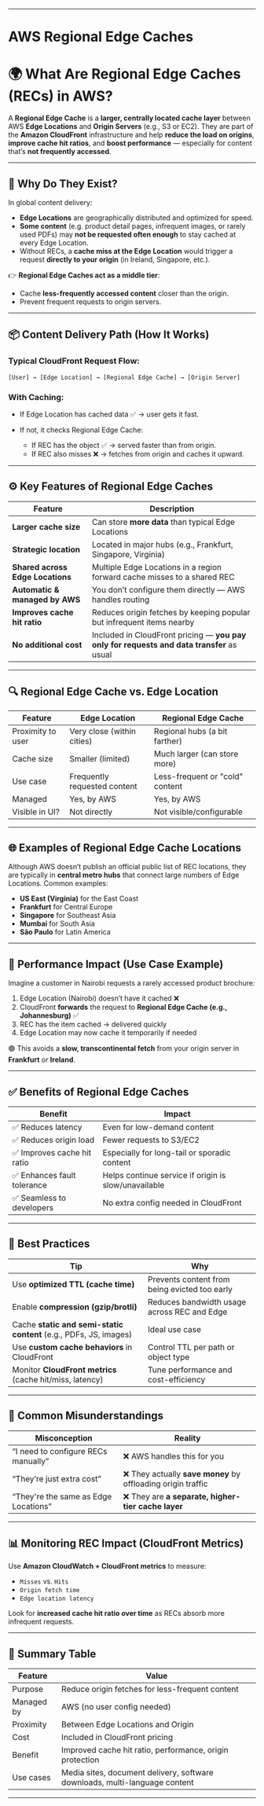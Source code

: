 __________________________________________________________________________________________________________________________
#                                     **AWS Regional Edge Caches**

# 🌍 What Are **Regional Edge Caches (RECs)** in AWS?

A **Regional Edge Cache** is a **larger, centrally located cache layer** between AWS **Edge Locations** and **Origin Servers** (e.g., S3 or EC2). They are part of the **Amazon CloudFront** infrastructure and help **reduce the load on origins**, **improve cache hit ratios**, and **boost performance** — especially for content that’s **not frequently accessed**.

---

## 🧠 Why Do They Exist?

In global content delivery:

* **Edge Locations** are geographically distributed and optimized for speed.
* **Some content** (e.g. product detail pages, infrequent images, or rarely used PDFs) may **not be requested often enough** to stay cached at every Edge Location.
* Without RECs, a **cache miss at the Edge Location** would trigger a request **directly to your origin** (in Ireland, Singapore, etc.).

👉 **Regional Edge Caches act as a middle tier**:

* Cache **less-frequently accessed content** closer than the origin.
* Prevent frequent requests to origin servers.

---

## 📦 Content Delivery Path (How It Works)

### Typical CloudFront Request Flow:

```text
[User] → [Edge Location] → [Regional Edge Cache] → [Origin Server]
```

### With Caching:

* If Edge Location has cached data ✅ → user gets it fast.
* If not, it checks Regional Edge Cache:

  * If REC has the object ✅ → served faster than from origin.
  * If REC also misses ❌ → fetches from origin and caches it upward.

---

## ⚙️ Key Features of Regional Edge Caches

| Feature                          | Description                                                                               |
| -------------------------------- | ----------------------------------------------------------------------------------------- |
| **Larger cache size**            | Can store **more data** than typical Edge Locations                                       |
| **Strategic location**           | Located in major hubs (e.g., Frankfurt, Singapore, Virginia)                              |
| **Shared across Edge Locations** | Multiple Edge Locations in a region forward cache misses to a shared REC                  |
| **Automatic & managed by AWS**   | You don’t configure them directly — AWS handles routing                                   |
| **Improves cache hit ratio**     | Reduces origin fetches by keeping popular but infrequent items nearby                     |
| **No additional cost**           | Included in CloudFront pricing — **you pay only for requests and data transfer** as usual |

---

## 🔍 Regional Edge Cache vs. Edge Location

| Feature           | Edge Location                | Regional Edge Cache             |
| ----------------- | ---------------------------- | ------------------------------- |
| Proximity to user | Very close (within cities)   | Regional hubs (a bit farther)   |
| Cache size        | Smaller (limited)            | Much larger (can store more)    |
| Use case          | Frequently requested content | Less-frequent or "cold" content |
| Managed           | Yes, by AWS                  | Yes, by AWS                     |
| Visible in UI?    | Not directly                 | Not visible/configurable        |

---

## 🌐 Examples of Regional Edge Cache Locations

Although AWS doesn’t publish an official public list of REC locations, they are typically in **central metro hubs** that connect large numbers of Edge Locations. Common examples:

* **US East (Virginia)** for the East Coast
* **Frankfurt** for Central Europe
* **Singapore** for Southeast Asia
* **Mumbai** for South Asia
* **São Paulo** for Latin America

---

## 🚀 Performance Impact (Use Case Example)

Imagine a customer in Nairobi requests a rarely accessed product brochure:

1. Edge Location (Nairobi) doesn’t have it cached ❌
2. CloudFront **forwards** the request to **Regional Edge Cache (e.g., Johannesburg)** ✅
3. REC has the item cached → delivered quickly
4. Edge Location may now cache it temporarily if needed

🟢 This avoids a **slow, transcontinental fetch** from your origin server in **Frankfurt** or **Ireland**.

---

## ✅ Benefits of Regional Edge Caches

| Benefit                    | Impact                                               |
| -------------------------- | ---------------------------------------------------- |
| ✅ Reduces latency          | Even for low-demand content                          |
| ✅ Reduces origin load      | Fewer requests to S3/EC2                             |
| ✅ Improves cache hit ratio | Especially for long-tail or sporadic content         |
| ✅ Enhances fault tolerance | Helps continue service if origin is slow/unavailable |
| ✅ Seamless to developers   | No extra config needed in CloudFront                 |

---

## 🧭 Best Practices

| Tip                                                               | Why                                           |
| ----------------------------------------------------------------- | --------------------------------------------- |
| Use **optimized TTL (cache time)**                                | Prevents content from being evicted too early |
| Enable **compression (gzip/brotli)**                              | Reduces bandwidth usage across REC and Edge   |
| Cache **static and semi-static content** (e.g., PDFs, JS, images) | Ideal use case                                |
| Use **custom cache behaviors** in CloudFront                      | Control TTL per path or object type           |
| Monitor **CloudFront metrics** (cache hit/miss, latency)          | Tune performance and cost-efficiency          |

---

## 🛑 Common Misunderstandings

| Misconception                        | Reality                                                     |
| ------------------------------------ | ----------------------------------------------------------- |
| “I need to configure RECs manually”  | ❌ AWS handles this for you                                  |
| “They’re just extra cost”            | ❌ They actually **save money** by offloading origin traffic |
| “They're the same as Edge Locations” | ❌ They are **a separate, higher-tier cache layer**          |

---

## 📊 Monitoring REC Impact (CloudFront Metrics)

Use **Amazon CloudWatch + CloudFront metrics** to measure:

* `Misses` vs. `Hits`
* `Origin fetch time`
* `Edge location latency`

Look for **increased cache hit ratio over time** as RECs absorb more infrequent requests.

---

## 🧾 Summary Table

| Feature    | Value                                                                      |
| ---------- | -------------------------------------------------------------------------- |
| Purpose    | Reduce origin fetches for less-frequent content                            |
| Managed by | AWS (no user config needed)                                                |
| Proximity  | Between Edge Locations and Origin                                          |
| Cost       | Included in CloudFront pricing                                             |
| Benefit    | Improved cache hit ratio, performance, origin protection                   |
| Use cases  | Media sites, document delivery, software downloads, multi-language content |

---
